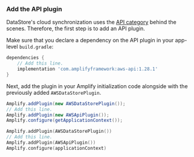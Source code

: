 ### Add the API plugin

DataStore's cloud synchronization uses the [API category](~/lib/graphqlapi/getting-started.md) behind the scenes. Therefore, the first step is to add an API plugin.

Make sure that you declare a dependency on the API plugin in your app-level `build.gradle`:

```groovy
dependencies {
    // Add this line.
    implementation 'com.amplifyframework:aws-api:1.28.1'
}
```

Next, add the plugin in your Amplify initialization code alongside with the previously added `AWSDataStorePlugin`.


<amplify-block-switcher>
<amplify-block name="Java">

```java
Amplify.addPlugin(new AWSDataStorePlugin());
// Add this line.
Amplify.addPlugin(new AWSApiPlugin());
Amplify.configure(getApplicationContext());
```

</amplify-block>
<amplify-block name="Kotlin">

```kotlin
Amplify.addPlugin(AWSDataStorePlugin())
// Add this line.
Amplify.addPlugin(AWSApiPlugin())
Amplify.configure(applicationContext)
```

</amplify-block>
</amplify-block-switcher>

